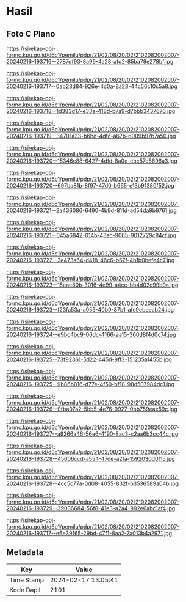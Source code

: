 # Hasil

## Foto C Plano

https://sirekap-obj-formc.kpu.go.id/d6c1/pemilu/pdpr/21/02/08/20/02/2102082002007-20240216-193716--2787df93-8a99-4a28-afd2-85ba79e278bf.jpg

https://sirekap-obj-formc.kpu.go.id/d6c1/pemilu/pdpr/21/02/08/20/02/2102082002007-20240216-193717--0ab23d84-926e-4c0a-8a23-44c56c10c5a8.jpg

https://sirekap-obj-formc.kpu.go.id/d6c1/pemilu/pdpr/21/02/08/20/02/2102082002007-20240216-193718--1d383d17-e33a-418d-b7a9-d7bbb3437670.jpg

https://sirekap-obj-formc.kpu.go.id/d6c1/pemilu/pdpr/21/02/08/20/02/2102082002007-20240216-193719--34701a33-b6bd-4dfc-a67b-6009b97b7a50.jpg

https://sirekap-obj-formc.kpu.go.id/d6c1/pemilu/pdpr/21/02/08/20/02/2102082002007-20240216-193720--15346c88-6427-4dfd-8a0e-ebc57e8696a3.jpg

https://sirekap-obj-formc.kpu.go.id/d6c1/pemilu/pdpr/21/02/08/20/02/2102082002007-20240216-193720--697ba81b-8f97-47d0-b665-e13b91380f52.jpg

https://sirekap-obj-formc.kpu.go.id/d6c1/pemilu/pdpr/21/02/08/20/02/2102082002007-20240216-193721--2a436086-6490-4b9d-811d-ad54da9b9761.jpg

https://sirekap-obj-formc.kpu.go.id/d6c1/pemilu/pdpr/21/02/08/20/02/2102082002007-20240216-193721--645a6842-014b-43ac-9065-9012729c84cf.jpg

https://sirekap-obj-formc.kpu.go.id/d6c1/pemilu/pdpr/21/02/08/20/02/2102082002007-20240216-193722--3e473a64-d418-46c6-b67f-4b1b0befe4c7.jpg

https://sirekap-obj-formc.kpu.go.id/d6c1/pemilu/pdpr/21/02/08/20/02/2102082002007-20240216-193723--15eae80b-3016-4e99-a4ce-bb4d02c99b0a.jpg

https://sirekap-obj-formc.kpu.go.id/d6c1/pemilu/pdpr/21/02/08/20/02/2102082002007-20240216-193723--f23fa53a-a055-40b9-87b1-afe9ebeeab24.jpg

https://sirekap-obj-formc.kpu.go.id/d6c1/pemilu/pdpr/21/02/08/20/02/2102082002007-20240216-193724--e9bc4bc9-06dc-4166-aa15-360d8f4d0c74.jpg

https://sirekap-obj-formc.kpu.go.id/d6c1/pemilu/pdpr/21/02/08/20/02/2102082002007-20240216-193725--73f92361-5d22-445d-9ff3-151235a1455b.jpg

https://sirekap-obj-formc.kpu.go.id/d6c1/pemilu/pdpr/21/02/08/20/02/2102082002007-20240216-193725--9b86b016-d77e-4f50-bf18-98d507984dc1.jpg

https://sirekap-obj-formc.kpu.go.id/d6c1/pemilu/pdpr/21/02/08/20/02/2102082002007-20240216-193726--0fba07a2-5bb5-4e76-9927-0bb759eae59c.jpg

https://sirekap-obj-formc.kpu.go.id/d6c1/pemilu/pdpr/21/02/08/20/02/2102082002007-20240216-193727--a8266a46-56e6-4190-8ac3-c2aa6b3cc44c.jpg

https://sirekap-obj-formc.kpu.go.id/d6c1/pemilu/pdpr/21/02/08/20/02/2102082002007-20240216-193728--45606ccd-a554-47de-a2fa-1592030d0f15.jpg

https://sirekap-obj-formc.kpu.go.id/d6c1/pemilu/pdpr/21/02/08/20/02/2102082002007-20240216-193728--4cc5c77a-0d08-4055-832f-b3536589a04b.jpg

https://sirekap-obj-formc.kpu.go.id/d6c1/pemilu/pdpr/21/02/08/20/02/2102082002007-20240216-193729--39036684-56f8-41e3-a2a4-992e6abc1af4.jpg

https://sirekap-obj-formc.kpu.go.id/d6c1/pemilu/pdpr/21/02/08/20/02/2102082002007-20240216-193717--e6e39165-29bd-47f1-8aa2-7a013b4a2971.jpg


## Metadata

| Key        | Value               |
| ---------- | ------------------- |
| Time Stamp | 2024-02-17 13:05:41 |
| Kode Dapil | 2101                |



